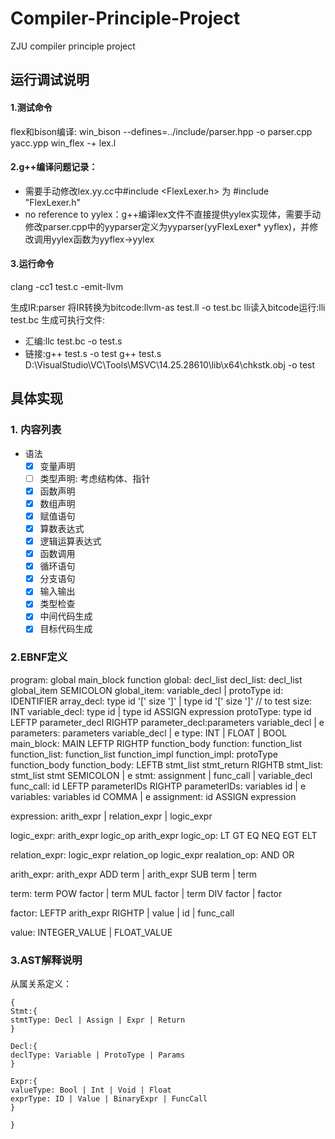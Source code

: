 # Compiler-Principle-Project

ZJU compiler principle project

## 运行调试说明

#### 1.测试命令
flex和bison编译:
win_bison --defines=../include/parser.hpp -o parser.cpp yacc.ypp
win_flex -+ lex.l

#### 2.g++编译问题记录：
- 需要手动修改lex.yy.cc中#include <FlexLexer.h> 为 #include "FlexLexer.h"
- no reference to yylex：g++编译lex文件不直接提供yylex实现体，需要手动修改parser.cpp中的yyparser定义为yyparser(yyFlexLexer* yyflex)，并修改调用yylex函数为yyflex->yylex

#### 3.运行命令

clang -cc1 test.c -emit-llvm

生成IR:parser <filename>
将IR转换为bitcode:llvm-as test.ll -o test.bc
lli读入bitcode运行:lli test.bc
生成可执行文件:

- 汇编:llc test.bc -o test.s
- 链接:g++ test.s -o test 
  g++ test.s D:\VisualStudio\VC\Tools\MSVC\14.25.28610\lib\x64\chkstk.obj -o test
## 具体实现
### 1. 内容列表
- 语法
    - [x] 变量声明
    - [ ] 类型声明: 考虑结构体、指针
    - [x] 函数声明
    - [x] 数组声明
    - [x] 赋值语句
    - [x] 算数表达式
    - [x] 逻辑运算表达式
    - [x] 函数调用
    - [x] 循环语句
    - [x] 分支语句
    - [x] 输入输出 
    - [x] 类型检查
    - [x] 中间代码生成
    - [x] 目标代码生成

### 2.EBNF定义
program: global main_block function
global: decl_list
decl_list: decl_list global_item SEMICOLON
global_item: variable_decl | protoType
id: IDENTIFIER
array_decl: type id '[' size ']' | type id '[' size ']' // to test
size: INT
variable_decl: type id | type id ASSIGN expression
protoType: type id LEFTP parameter_decl RIGHTP
parameter_decl:parameters variable_decl | e
parameters: parameters variable_decl | e 
type: INT | FLOAT | BOOL
main_block: MAIN LEFTP RIGHTP function_body
function: function_list
function_list: function_list function_impl
function_impl: protoType function_body
function_body: LEFTB stmt_list stmt_return RIGHTB
stmt_list: stmt_list stmt SEMICOLON | e
stmt: assignment | func_call | variable_decl
func_call: id LEFTP parameterIDs RIGHTP
parameterIDs: variables id | e
variables: variables id COMMA | e
assignment: id ASSIGN expression

expression: arith_expr | relation_expr | logic_expr

logic_expr: arith_expr logic_op arith_expr
logic_op: LT GT EQ NEQ EGT ELT 

relation_expr: logic_expr relation_op logic_expr
realation_op: AND OR 

arith_expr: arith_expr ADD term
            | arith_expr SUB term
            | term

term: term POW factor
        | term MUL factor
        | term DIV factor
        | factor

factor: LEFTP arith_expr RIGHTP
        | value
        | id
        | func_call

value: INTEGER_VALUE | FLOAT_VALUE
### 3.AST解释说明

从属关系定义：

```
{
Stmt:{
stmtType: Decl | Assign | Expr | Return
}

Decl:{
declType: Variable | ProtoType | Params
}

Expr:{
valueType: Bool | Int | Void | Float
exprType: ID | Value | BinaryExpr | FuncCall
}

}
```